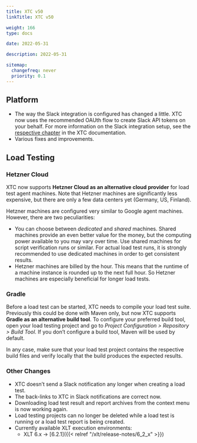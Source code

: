 ```yaml
---
title: XTC v50
linkTitle: XTC v50

weight: 166
type: docs

date: 2022-05-31

description: 2022-05-31

sitemap:
  changefreq: never
  priority: 0.1
---
```


## Platform

* The way the Slack integration is configured has changed a little. XTC now uses the recommended OAUth flow to create Slack API tokens on your behalf. For more information on the Slack integration setup, see the [respective chapter](...) in the XTC documentation.
* Various fixes and improvements.


## Load Testing

### Hetzner Cloud

XTC now supports **Hetzner Cloud as an alternative cloud provider** for load test agent machines. Note that Hetzner machines are significantly less expensive, but there are only a few data centers yet (Germany, US, Finland).

Hetzner machines are configured very similar to Google agent machines. However, there are two peculiarities:

* You can choose between *dedicated* and *shared* machines. Shared machines provide an even better value for the money, but the computing power available to you may vary over time. Use shared machines for script verification runs or similar. For actual load test runs, it is strongly recommended to use dedicated machines in order to get consistent results.
* Hetzner machines are billed by the hour. This means that the runtime of a machine instance is rounded up to the next full hour. So Hetzner machines are especially beneficial for longer load tests.

### Gradle

Before a load test can be started, XTC needs to compile your load test suite. Previously this could be done with Maven only, but now XTC supports **Gradle as an alternative build tool**. To configure your preferred build tool, open your load testing project and go to *Project Configuration > Repository > Build Tool*. If you don’t configure a build tool, Maven will be used by default.

In any case, make sure that your load test project contains the respective build files and verify locally that the build produces the expected results.

### Other Changes

* XTC doesn’t send a Slack notification any longer when creating a load test.
* The back-links to XTC in Slack notifications are correct now.
* Downloading load test result and report archives from the context menu is now working again.
* Load testing projects can no longer be deleted while a load test is running or a load test report is being created.
* Currently available XLT execution environments:
    * XLT 6.x → [6.2.1]({{< relref "/xlt/release-notes/6_2_x" >}})
